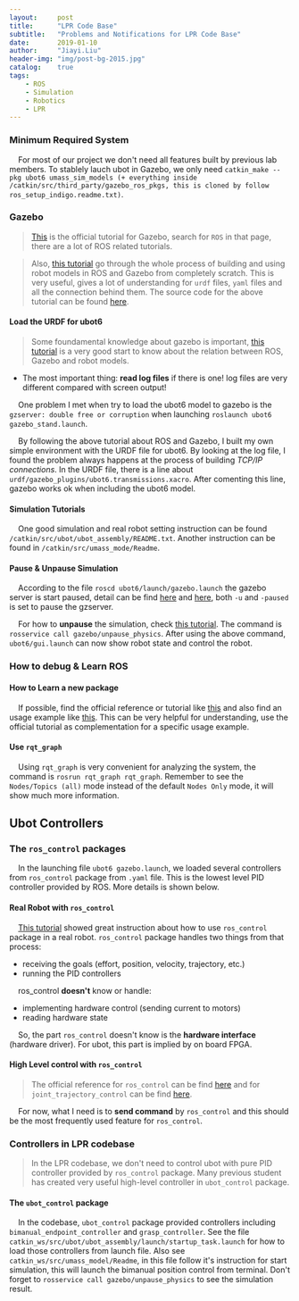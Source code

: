 ```yaml
---
layout:     post
title:      "LPR Code Base"
subtitle:   "Problems and Notifications for LPR Code Base"
date:       2019-01-10
author:     "Jiayi.Liu"
header-img: "img/post-bg-2015.jpg"
catalog: 	true
tags:
    - ROS
    - Simulation
    - Robotics
    - LPR
---
```


### Minimum Required System

&nbsp;&nbsp;&nbsp;&nbsp;For most of our project we don't need all features built by previous lab members. To stablely lauch ubot in Gazebo, we only need `catkin_make --pkg ubot6 umass_sim_models (+ everything inside /catkin/src/third_party/gazebo_ros_pkgs, this is cloned by follow ros_setup_indigo.readme.txt)`.

### Gazebo

>[This](http://gazebosim.org/tutorials/browse) is the official tutorial for Gazebo, search for `ROS` in that page, there are a lot of ROS related tutorials.

>Also, [this tutorial](https://www.generationrobots.com/blog/en/robotic-simulation-scenarios-with-gazebo-and-ros/#create%20a%20Gazebo%20world) go through the whole process of building and using robot models in ROS and Gazebo from completely scratch. This is very useful, gives a lot of understanding for `urdf` files, `yaml` files and all the connection behind them. The source code for the above tutorial can be found [here](https://github.com/HumaRobotics/mybot_gazebo_tutorial).

#### Load the URDF for ubot6
> Some foundamental knowledge about gazebo is important, [this tutorial](https://www.generationrobots.com/blog/en/robotic-simulation-scenarios-with-gazebo-and-ros/) is a very good start to know about the relation between ROS, Gazebo and robot models.

* The most important thing: **read log files** if there is one! log files are very different compared with screen output!

&nbsp;&nbsp;&nbsp;&nbsp;One problem I met when try to load the ubot6 model to gazebo is the `gzserver: double free or corruption` when launching `roslaunch ubot6 gazebo_stand.launch`.

&nbsp;&nbsp;&nbsp;&nbsp;By following the above tutorial about ROS and Gazebo, I built my own simple environment with the URDF file for ubot6. By looking at the log file, I found the problem always happens at the process of building *TCP/IP connections*. In the URDF file, there is a line about `urdf/gazebo_plugins/ubot6.transmissions.xacro`. After comenting this line, gazebo works ok when including the ubot6 model.

#### Simulation Tutorials

&nbsp;&nbsp;&nbsp;&nbsp;One good simulation and real robot setting instruction can be found `/catkin/src/ubot/ubot_assembly/README.txt`. Another instruction can be found in `/catkin/src/umass_mode/Readme`.

#### Pause & Unpause Simulation

&nbsp;&nbsp;&nbsp;&nbsp;According to the file `roscd ubot6/launch/gazebo.launch` the gazebo server is start paused, detail can be find [here](http://gazebosim.org/tutorials?tut=ros_roslaunch) and [here](https://github.com/ros-simulation/gazebo_ros_pkgs/issues/291), both `-u` and `-paused` is set to pause the gzserver.

&nbsp;&nbsp;&nbsp;&nbsp;For how to **unpause** the simulation, check [this tutorial](http://gazebosim.org/tutorials/?tut=ros_comm). The command is `rosservice call gazebo/unpause_physics`. After using the above command, `ubot6/gui.launch` can now show robot state and control the robot.

### How to debug & Learn ROS

#### How to Learn a new package

&nbsp;&nbsp;&nbsp;&nbsp;If possible, find the official reference or tutorial like [this](http://wiki.ros.org/joint_trajectory_controller) and also find an usage example like [this](http://wiki.ros.org/Robots/TIAGo/Tutorials/trajectory_controller). This can be very helpful for understanding, use the official tutorial as complementation for a specific usage example.

#### Use `rqt_graph`

&nbsp;&nbsp;&nbsp;&nbsp;Using `rqt_graph` is very convenient for analyzing the system, the command is `rosrun rqt_graph rqt_graph`. Remember to see the `Nodes/Topics (all)` mode instead of the default `Nodes Only` mode, it will show much more information.

## Ubot Controllers

### The `ros_control` packages

&nbsp;&nbsp;&nbsp;&nbsp;In the launching file `ubot6 gazebo.launch`, we loaded several controllers from `ros_control` package from `.yaml` file. This is the lowest level PID controller provided by ROS. More details is shown below.

#### Real Robot with `ros_control`

&nbsp;&nbsp;&nbsp;&nbsp;[This tutorial](https://slaterobots.com/blog/5abd8a1ed4442a651de5cb5b/how-to-implement-ros_control-on-a-custom-robot) showed great instruction about how to use `ros_control` package in a real robot. `ros_control` package handles two things from that process:

* receiving the goals (effort, position, velocity, trajectory, etc.)
* running the PID controllers

&nbsp;&nbsp;&nbsp;&nbsp;ros_control **doesn't** know or handle:

* implementing hardware control (sending current to motors)
* reading hardware state

&nbsp;&nbsp;&nbsp;&nbsp;So, the part `ros_control` doesn't know is the **hardware interface** (hardware driver). For ubot, this part is implied by on board FPGA.

#### High Level control with `ros_control`

> The official reference for `ros_control` can be find [here](http://wiki.ros.org/ros_control) and for `joint_trajectory_control` can be find [here](http://wiki.ros.org/joint_trajectory_controller#Published_Topics).

&nbsp;&nbsp;&nbsp;&nbsp;For now, what I need is to **send command** by `ros_control` and this should be the most frequently used feature for `ros_control`.

### Controllers in LPR codebase

> In the LPR codebase, we don't need to control ubot with pure PID controller provided by `ros_control` package. Many previous student has created very useful high-level controller in `ubot_control` package.

#### The `ubot_control` package

&nbsp;&nbsp;&nbsp;&nbsp;In the codebase, `ubot_control` package provided controllers including `bimanual_endpoint_controller` and `grasp_controller`. See the file `catkin_ws/src/ubot/ubot_assembly/launch/startup_task.launch` for how to load those controllers from launch file. Also see `catkin_ws/src/umass_model/Readme`, in this file follow it's instruction for start simulation, this will launch the bimanual position control from terminal. Don't forget to `rosservice call gazebo/unpause_physics` to see the simulation result.